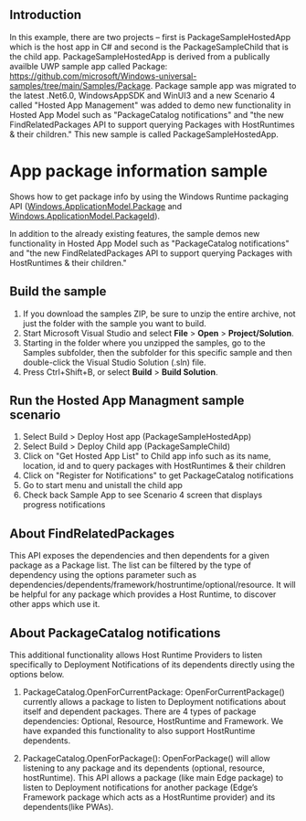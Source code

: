 ## Introduction
In this example, there are two projects – first is PackageSampleHostedApp which is the host app in C# and second is the PackageSampleChild that is the child app. PackageSampleHostedApp is derived from a publically availble UWP sample app called Package: https://github.com/microsoft/Windows-universal-samples/tree/main/Samples/Package. Package sample app was migrated to the latest .Net6.0, WindowsAppSDK and WinUI3 and a new Scenario 4 called "Hosted App Management" was added to demo new functionality in Hosted App Model such as "PackageCatalog notifications" and "the new FindRelatedPackages API to support querying Packages with HostRuntimes & their children." This new sample is called PackageSampleHostedApp. 

# App package information sample

Shows how to get package info by using the Windows Runtime packaging API ([Windows.ApplicationModel.Package](http://msdn.microsoft.com/library/windows/apps/br224667) and [Windows.ApplicationModel.PackageId](http://msdn.microsoft.com/library/windows/apps/br224668)).

In addition to the already existing features, the sample demos new functionality in Hosted App Model such as "PackageCatalog notifications" and "the new FindRelatedPackages API to support querying Packages with HostRuntimes & their children." 

## Build the sample

1. If you download the samples ZIP, be sure to unzip the entire archive, not just the folder with the sample you want to build. 
2. Start Microsoft Visual Studio and select **File** \> **Open** \> **Project/Solution**.
3. Starting in the folder where you unzipped the samples, go to the Samples subfolder, then the subfolder for this specific sample and then double-click the Visual Studio Solution (.sln) file.
4. Press Ctrl+Shift+B, or select **Build** \> **Build Solution**.

## Run the Hosted App Managment sample scenario

1. Select Build > Deploy Host app (PackageSampleHostedApp)
2. Select Build > Deploy Child app (PackageSampleChild)
3. Click on "Get Hosted App List" to Child app info such as its name, location, id and to query packages with HostRuntimes & their children
4. Click on "Register for Notifications" to get PackageCatalog notifications
5. Go to start menu and unistall the child app
6. Check back Sample App to see Scenario 4 screen that displays progress notifications 

## About FindRelatedPackages 
This API exposes the dependencies and then dependents for a given package as a Package list. The list can be filtered by the type of dependency using the options parameter such as dependencies/dependents/framework/hostruntime/optional/resource. It will be helpful for any package which provides a Host Runtime, to discover other apps which use it.

## About PackageCatalog notifications
This additional functionality allows Host Runtime Providers to listen specifically to Deployment Notifications of its dependents directly using the options below. 

1. PackageCatalog.OpenForCurrentPackage:
OpenForCurrentPackage() currently allows a package to listen to Deployment notifications about itself and dependent packages. There are 4 types of package dependencies: Optional, Resource, HostRuntime and Framework. We have expanded this functionality to also support HostRuntime dependents. 

2. PackageCatalog.OpenForPackage():
OpenForPackage() will allow listening to any package and its dependents (optional, resource, hostRuntime). This API allows a package (like main Edge package) to listen to Deployment notifications for another package (Edge’s Framework package which acts as a HostRuntime provider) and its dependents(like PWAs).  